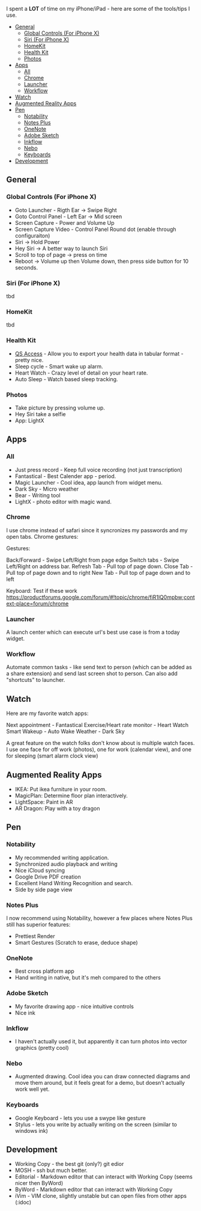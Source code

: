 I spent a **LOT** of time on my iPhone/iPad - here are some of the tools/tips I use.

<!-- vim-markdown-toc GFM -->

- [General](#general)
  - [Global Controls (For iPhone X)](<#global-controls-(for-iphone-x)>)
  - [Siri (For iPhone X)](<#siri-(for-iphone-x)>)
  - [HomeKit](#homekit)
  - [Health Kit](#health-kit)
  - [Photos](#photos)
- [Apps](#apps)
  - [All](#all)
  - [Chrome](#chrome)
  - [Launcher](#launcher)
  - [Workflow](#workflow)
- [Watch](#watch)
- [Augmented Reality Apps](#augmented-reality-apps)
- [Pen](#pen)
  - [Notability](#notability)
  - [Notes Plus](#notes-plus)
  - [OneNote](#onenote)
  - [Adobe Sketch](#adobe-sketch)
  - [Inkflow](#inkflow)
  - [Nebo](#nebo)
  - [Keyboards](#keyboards)
- [Development](#development)

<!-- vim-markdown-toc -->

## General

### Global Controls (For iPhone X)

- Goto Launcher - Rigth Ear -> Swipe Right
- Goto Control Panel - Left Ear -> Mid screen
- Screen Capture - Power and Volume Up
- Screen Capture Video - Control Panel Round dot (enable through configuraiton)
- Siri -> Hold Power
- Hey Siri -> A better way to launch Siri
- Scroll to top of page -> press on time
- Reboot -> Volume up then Volume down, then press side button for 10 seconds.

### Siri (For iPhone X)

tbd

### HomeKit

tbd

### Health Kit

- [QS Access](https://itunes.apple.com/us/app/qs-access/id920297614?mt=8) - Allow you to export your health data in tabular format - pretty nice.
- Sleep cycle - Smart wake up alarm.
- Heart Watch - Crazy level of detail on your heart rate.
- Auto Sleep - Watch based sleep tracking.

### Photos

- Take picture by pressing volume up.
- Hey Siri take a selfie
- App: LightX

## Apps

### All

- Just press record - Keep full voice recording (not just transcription)
- Fantastical - Best Calender app - period.
- Magic Launcher - Cool idea, app launch from widget menu.
- Dark Sky - Micro weather
- Bear - Writing tool
- LightX - photo editor with magic wand.

### Chrome

I use chrome instead of safari since it syncronizes my passwords and my open tabs. Chrome gestures:

Gestures:

Back/Forward - Swipe Left/Right from page edge
Switch tabs - Swipe Left/Right on address bar.
Refresh Tab - Pull top of page down.
Close Tab - Pull top of page down and to right
New Tab - Pull top of page down and to left

Keyboard: Test if these work
https://productforums.google.com/forum/#!topic/chrome/fiR1lQ0mpbw;context-place=forum/chrome

### Launcher

A launch center which can execute url's best use case is from a today widget.

### Workflow

Automate common tasks - like send text to person (which can be added as a share extension) and send last screen shot to person. Can also add "shortcuts" to launcher.

## Watch

Here are my favorite watch apps:

Next appointment - Fantastical
Exercise/Heart rate monitor - Heart Watch
Smart Wakeup - Auto Wake
Weather - Dark Sky

A great feature on the watch folks don't know about is multiple watch faces. I use one face for off work (photos), one for work (calendar view), and one for sleeping (smart alarm clock view)

## Augmented Reality Apps

- IKEA: Put ikea furniture in your room.
- MagicPlan: Determine floor plan interactively.
- LightSpace: Paint in AR
- AR Dragon: Play with a toy dragon

## Pen

### Notability

- My recommended writing application.
- Synchronized audio playback and writing
- Nice iCloud syncing
- Google Drive PDF creation
- Excellent Hand Writing Recognition and search.
- Side by side page view

### Notes Plus

I now recommend using Notability, however a few places where Notes Plus still has superior features:

- Prettiest Render
- Smart Gestures (Scratch to erase, deduce shape)

### OneNote

- Best cross platform app
- Hand writing in native, but it's meh compared to the others

### Adobe Sketch

- My favorite drawing app - nice intuitive controls
- Nice ink

### Inkflow

- I haven't actually used it, but apparently it can turn photos into vector graphics (pretty cool)

### Nebo

- Augmented drawing. Cool idea you can draw connected diagrams and move them around, but it feels great for a demo, but doesn’t actually work well yet.

### Keyboards

- Google Keyboard - lets you use a swype like gesture
- Stylus - lets you write by actually writing on the screen (similar to windows ink)

## Development

- Working Copy - the best git (only?) git edior
- MOSH - ssh but much better.
- Editorial - Markdown editor that can interact with Working Copy (seems nicer then ByWord)
- ByWord - Markdown editor that can interact with Working Copy
- iVim - VIM clone, slightly unstable but can open files from other apps (:idoc)
